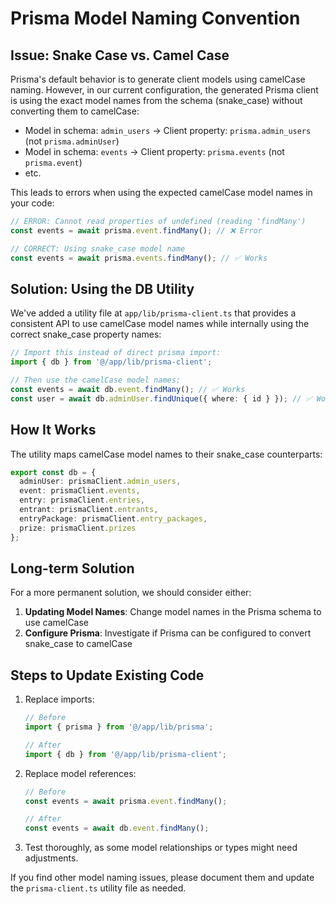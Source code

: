 # Prisma Model Naming Convention

## Issue: Snake Case vs. Camel Case

Prisma's default behavior is to generate client models using camelCase naming. However, in our current configuration, the generated Prisma client is using the exact model names from the schema (snake_case) without converting them to camelCase:

- Model in schema: `admin_users` -> Client property: `prisma.admin_users` (not `prisma.adminUser`)
- Model in schema: `events` -> Client property: `prisma.events` (not `prisma.event`)
- etc.

This leads to errors when using the expected camelCase model names in your code:

```typescript
// ERROR: Cannot read properties of undefined (reading 'findMany')
const events = await prisma.event.findMany(); // ❌ Error

// CORRECT: Using snake_case model name
const events = await prisma.events.findMany(); // ✅ Works
```

## Solution: Using the DB Utility

We've added a utility file at `app/lib/prisma-client.ts` that provides a consistent API to use camelCase model names while internally using the correct snake_case property names:

```typescript
// Import this instead of direct prisma import:
import { db } from '@/app/lib/prisma-client';

// Then use the camelCase model names:
const events = await db.event.findMany(); // ✅ Works
const user = await db.adminUser.findUnique({ where: { id } }); // ✅ Works
```

## How It Works

The utility maps camelCase model names to their snake_case counterparts:

```typescript
export const db = {
  adminUser: prismaClient.admin_users,
  event: prismaClient.events,
  entry: prismaClient.entries,
  entrant: prismaClient.entrants,
  entryPackage: prismaClient.entry_packages,
  prize: prismaClient.prizes
};
```

## Long-term Solution

For a more permanent solution, we should consider either:

1. **Updating Model Names**: Change model names in the Prisma schema to use camelCase
2. **Configure Prisma**: Investigate if Prisma can be configured to convert snake_case to camelCase

## Steps to Update Existing Code

1. Replace imports:
   ```typescript
   // Before
   import { prisma } from '@/app/lib/prisma';
   
   // After
   import { db } from '@/app/lib/prisma-client';
   ```

2. Replace model references:
   ```typescript
   // Before
   const events = await prisma.event.findMany();
   
   // After
   const events = await db.event.findMany();
   ```

3. Test thoroughly, as some model relationships or types might need adjustments.

If you find other model naming issues, please document them and update the `prisma-client.ts` utility file as needed. 